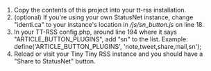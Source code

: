 1. Copy the contents of this project into your tt-rss installation.
1. (optional) If you're using your own StatusNet instance, change "identi.ca" to your instance's location in */js/sn_button.js* on line 18.
1. In your TT-RSS config.php, around line 194 where it says "ARTICLE_BUTTON_PLUGINS", add "sn" to the list. Example: define('ARTICLE_BUTTON_PLUGINS', 'note,tweet,share,mail,sn');
1. Reload or visit your Tiny Tiny RSS instance and you should have a "Share to StatusNet" button.
